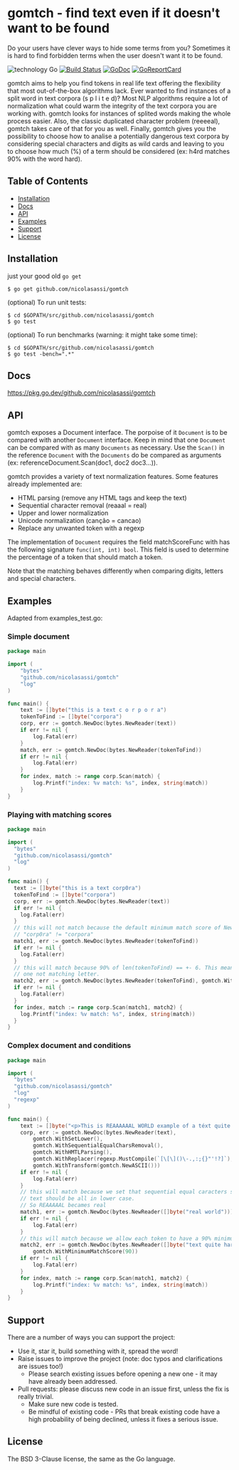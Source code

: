# gomtch - find text even if it doesn't want to be found

Do your users have clever ways to hide some terms from you? Sometimes it is hard to find 
forbidden terms when the user doesn't want it to be found. 

![technology Go](https://img.shields.io/badge/technology-go-blue.svg) [![Build Status](https://travis-ci.com/nicolasassi/gomtch.svg?branch=main)](https://travis-ci.com/nicolasassi/gomatch) [![GoDoc](https://godoc.org/github.com/nicolasassi/gomtch?status.svg)](https://pkg.go.dev/github.com/nicolasassi/gomtch) [![GoReportCard](https://goreportcard.com/badge/github.com/nicolasassi/gomtch)](https://goreportcard.com/report/nicolasassi/gomtch)

gomtch aims to help you find tokens in real life text offering the flexibility that most
out-of-the-box algorithms lack.
Ever wanted to find instances of a split word in text corpora (s p l i t e d)? Most NLP algorithms
require a lot of normalization what could warm the integrity of the text corpora you are working
with. gomtch looks for instances of splited words making the whole process easier. Also, the
classic duplicated character problem (reeeeal), gomtch takes care of that for you as well.
Finally, gomtch gives you the possibility to choose how to analise a potentially dangerous text
corpora by considering special characters and digits as wild cards and leaving to you to choose
how much (%) of a term should be considered (ex: h4rd matches 90% with the word hard).


## Table of Contents

* [Installation](#installation)
* [Docs](#docs)
* [API](#api)
* [Examples](#examples)
* [Support](#support)
* [License](#license)

## Installation

just your good old `go get`

    $ go get github.com/nicolasassi/gomtch

(optional) To run unit tests:

    $ cd $GOPATH/src/github.com/nicolasassi/gomtch
    $ go test

(optional) To run benchmarks (warning: it might take some time):

    $ cd $GOPATH/src/github.com/nicolasassi/gomtch
    $ go test -bench=".*"


## Docs

https://pkg.go.dev/github.com/nicolasassi/gomtch

## API

gomtch exposes a Document interface. The porpoise of it `Document` is to be compared with another `Document` interface.
Keep in mind that one `Document` can be compared with as many `Documents` as necessary. Use the `Scan()` in the
reference `Document` with the `Documents` do be compared as arguments (ex: referenceDocument.Scan(doc1, doc2 doc3...)).

gomtch provides a variety of text normalization features. Some features already implemented are:

- HTML parsing (remove any HTML tags and keep the text)
- Sequential character removal (reaaal = real)
- Upper and lower normalization
- Unicode normalization (canção = cancao)
- Replace any unwanted token with a regexp

The implementation of `Document` requires the field matchScoreFunc with has the following signature 
`func(int, int) bool`. This field is used to determine the percentage of a token that should match a token.

Note that the matching behaves differently when comparing digits, letters and special characters.

## Examples

Adapted from examples_test.go:

### Simple document

```Go 
package main

import (
    "bytes"
    "github.com/nicolasassi/gomtch"
    "log"
)

func main() {
    text := []byte("this is a text c o r p o r a")
    tokenToFind := []byte("corpora")
    corp, err := gomtch.NewDoc(bytes.NewReader(text))
    if err != nil {
        log.Fatal(err)
    }
    match, err := gomtch.NewDoc(bytes.NewReader(tokenToFind))
    if err != nil {
        log.Fatal(err)
    }
    for index, match := range corp.Scan(match) {
        log.Printf("index: %v match: %s", index, string(match))
    }
}
```

### Playing with matching scores

```Go 
package main

import (
  "bytes"
  "github.com/nicolasassi/gomtch"
  "log"
)

func main() {
  text := []byte("this is a text corp0ra")
  tokenToFind := []byte("corpora")
  corp, err := gomtch.NewDoc(bytes.NewReader(text))
  if err != nil {
    log.Fatal(err)
  }
  // this will not match because the default minimum match score of NewDoc is 100 and
  // "corp0ra" != "corpora"
  match1, err := gomtch.NewDoc(bytes.NewReader(tokenToFind))
  if err != nil {
    log.Fatal(err)
  }
  // this will match because 90% of len(tokenToFind) == +- 6. This means that there is space for
  // one not matching letter.
  match2, err := gomtch.NewDoc(bytes.NewReader(tokenToFind), gomtch.WithMinimumMatchScore(90))
  if err != nil {
    log.Fatal(err)
  }
  for index, match := range corp.Scan(match1, match2) {
    log.Printf("index: %v match: %s", index, string(match))
  }
}
```

### Complex document and conditions

```Go 
package main

import (
  "bytes"
  "github.com/nicolasassi/gomtch"
  "log"
  "regexp"
)

func main() {
    text := []byte("<p>This is REAAAAAAL WORLD example of a téxt quite h4rd to match!!<p>")
    corp, err := gomtch.NewDoc(bytes.NewReader(text),
        gomtch.WithSetLower(),
        gomtch.WithSequentialEqualCharsRemoval(),
        gomtch.WithHMTLParsing(),
        gomtch.WithReplacer(regexp.MustCompile(`[\[\]()\-.,:;{}"'!?]`), " "),
        gomtch.WithTransform(gomtch.NewASCII()))
    if err != nil {
        log.Fatal(err)
    }
    // this will match because we set that sequential equal caracters shoud removed and the
    // text should be all in lower case.
    // So REAAAAAL becames real
    match1, err := gomtch.NewDoc(bytes.NewReader([]byte("real world")))
    if err != nil {
        log.Fatal(err)
    }
    // this will match because we allow each token to have a 90% minimum match score.
    match2, err := gomtch.NewDoc(bytes.NewReader([]byte("text quite hard to match")),
        gomtch.WithMinimumMatchScore(90))
    if err != nil {
        log.Fatal(err)
    }
    for index, match := range corp.Scan(match1, match2) {
        log.Printf("index: %v match: %s", index, string(match))
    }
}
```

## Support

There are a number of ways you can support the project:

* Use it, star it, build something with it, spread the word!
* Raise issues to improve the project (note: doc typos and clarifications are issues too!)
    - Please search existing issues before opening a new one - it may have already been addressed.
* Pull requests: please discuss new code in an issue first, unless the fix is really trivial.
    - Make sure new code is tested.
    - Be mindful of existing code - PRs that break existing code have a high probability of being declined, unless it fixes a serious issue.

## License

The BSD 3-Clause license, the same as the Go language.
